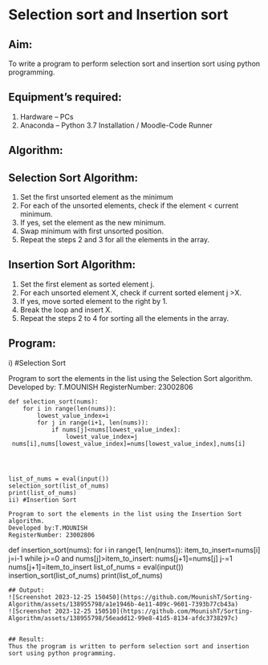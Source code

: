 # Selection sort and Insertion sort
## Aim:
To write a program to perform selection sort and insertion sort using python programming.
## Equipment’s required:
1.	Hardware – PCs
2.	Anaconda – Python 3.7 Installation / Moodle-Code Runner
## Algorithm:
## Selection Sort Algorithm:
1.	Set the first unsorted element as the minimum
2.	For each of the unsorted elements, check if the element < current minimum.
3.	If yes, set the element as the new minimum.
4.	Swap minimum with first unsorted position.
5.	Repeat the steps 2 and 3 for all the elements in the array.
## Insertion Sort Algorithm:
1.	Set the first element as sorted element j.
2.	For each unsorted element X, check if current sorted element j >X.
3.	If yes, move sorted element to the right by 1.
4.	Break the loop and insert X.
5.	Repeat the steps 2 to 4 for sorting all the elements in the array.
## Program:
i)	#Selection Sort

Program to sort the elements in the list using the Selection Sort algorithm.
Developed by: T.MOUNISH 
RegisterNumber: 23002806
```
def selection_sort(nums):
    for i in range(len(nums)):
        lowest_value_index=i
        for j in range(i+1, len(nums)):
            if nums[j]<nums[lowest_value_index]:
                lowest_value_index=j
 nums[i],nums[lowest_value_index]=nums[lowest_value_index],nums[i]
    
    
    
    
list_of_nums = eval(input())
selection_sort(list_of_nums)
print(list_of_nums)
ii)	#Insertion Sort

Program to sort the elements in the list using the Insertion Sort algorithm.
Developed by:T.MOUNISH
RegisterNumber: 23002806
```
def insertion_sort(nums):
    for i in range(1, len(nums)):
        item_to_insert=nums[i]
        j=i-1
        while j>=0 and nums[j]>item_to_insert:
            nums[j+1]=nums[j]
            j-=1
        nums[j+1]=item_to_insert
list_of_nums = eval(input())
insertion_sort(list_of_nums)
print(list_of_nums)
```
## Output:
![Screenshot 2023-12-25 150450](https://github.com/MounishT/Sorting-Algorithm/assets/138955798/a1e1946b-4e11-409c-9601-7393b77cb43a)
![Screenshot 2023-12-25 150510](https://github.com/MounishT/Sorting-Algorithm/assets/138955798/56eadd12-99e8-41d5-8134-afdc3738297c)


## Result:
Thus the program is written to perform selection sort and insertion sort using python programming.
